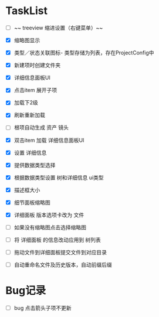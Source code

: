 # TaskList
- [ ] ~~ treeview 缩进设置（右键菜单）~~
- [x] 缩略图显示
- [x] 类型／状态关联图标- 类型存储为列表，存在ProjectConfig中
- [x] 新建项时创建文件夹
- [x] 详细信息面板UI
- [x] 点击item 展开子项
- [x] 加载下2级
- [x] 刷新重新加载
- [ ] 根项自动生成 资产 镜头
- [x] 双击item 加载 详细信息面板UI
- [x] 设置 详细信息
- [x] 提供数据类型选择
- [x] 根据数据类型设置 树和详细信息 ui类型
- [x] 描述框大小
- [x] 细节面板缩略图
- [x] 详细面板 版本选项卡改为 文件
- [ ] 如果没有缩略图点击选择缩略图
- [ ] 将 详细面板 的信息改动应用到 树列表
- [ ] 拖动文件到详细面板提交文件到对应目录
- [ ] 自动重命名文件及历史版本，自动前缀后缀



# Bug记录
- [ ] bug 点击箭头子项不更新